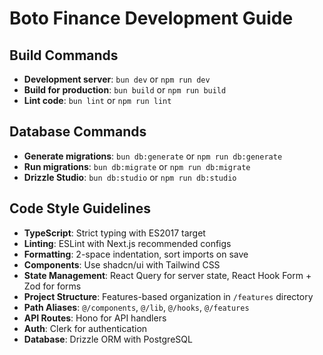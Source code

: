 # Boto Finance Development Guide

## Build Commands
- **Development server**: `bun dev` or `npm run dev`
- **Build for production**: `bun build` or `npm run build`
- **Lint code**: `bun lint` or `npm run lint`

## Database Commands
- **Generate migrations**: `bun db:generate` or `npm run db:generate`
- **Run migrations**: `bun db:migrate` or `npm run db:migrate`
- **Drizzle Studio**: `bun db:studio` or `npm run db:studio`

## Code Style Guidelines
- **TypeScript**: Strict typing with ES2017 target
- **Linting**: ESLint with Next.js recommended configs
- **Formatting**: 2-space indentation, sort imports on save
- **Components**: Use shadcn/ui with Tailwind CSS
- **State Management**: React Query for server state, React Hook Form + Zod for forms
- **Project Structure**: Features-based organization in `/features` directory
- **Path Aliases**: `@/components`, `@/lib`, `@/hooks`, `@/features`
- **API Routes**: Hono for API handlers
- **Auth**: Clerk for authentication
- **Database**: Drizzle ORM with PostgreSQL